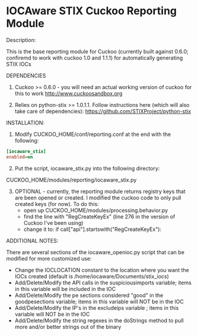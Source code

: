 IOCAware STIX Cuckoo Reporting Module
======

Description:

This is the base reporting module for Cuckoo (currently built against 0.6.0; confiremd to work with cuckoo 1.0 and 1.1.1) for automatically generating STIX IOCs

DEPENDENCIES

1) Cuckoo >= 0.6.0 - you will need an actual working version of cuckoo for this to work
  http://www.cuckoosandbox.org
  
2) Relies on python-stix >= 1.0.1.1. Follow instructions here (which will also take care of dependencies):
  https://github.com/STIXProject/python-stix


INSTALLATION:

1) Modify CUCKOO_HOME/conf/reporting.conf at the end with the following:
```ini
[iocaware_stix]
enabled=on
```

2) Put the script, iocaware_stix.py into the following directory:

CUCKOO_HOME/modules/reporting/iocaware_stix.py

3) OPTIONAL - currently, the reporting module returns registry keys that are been opened or created. I modified the
cuckoo code to only pull created keys (for now). To do this: 
   - open up CUCKOO_HOME/modules/processing.behavior.py
   - find the line with "RegCreateKeyEx" (line 276 in the version of Cuckoo I've been using)
   - change it to: if call["api"].startswith("RegCreateKeyEx"):

ADDITIONAL NOTES:

There are several sections of the iocaware_openioc.py script that can be modified for more customized use:

   - Change the IOCLOCATION constant to the location where you want the IOCs created (default is /home/iocaware/Documents/stix_iocs)
   - Add/Delete/Modify the API calls in the suspiciousimports variable; items in this variable will be included in the IOC
   - Add/Delete/Modify the pe sections considered "good" in the goodpesections variable; items in this variable will NOT be in the IOC
   - Add/Delete/Modify the IP's in the excludeips variable ; items in this variable will NOT be in the IOC
   - Add/Delete/Modify the string regexes in the doStrings method to pull more and/or better strings out of the binary
